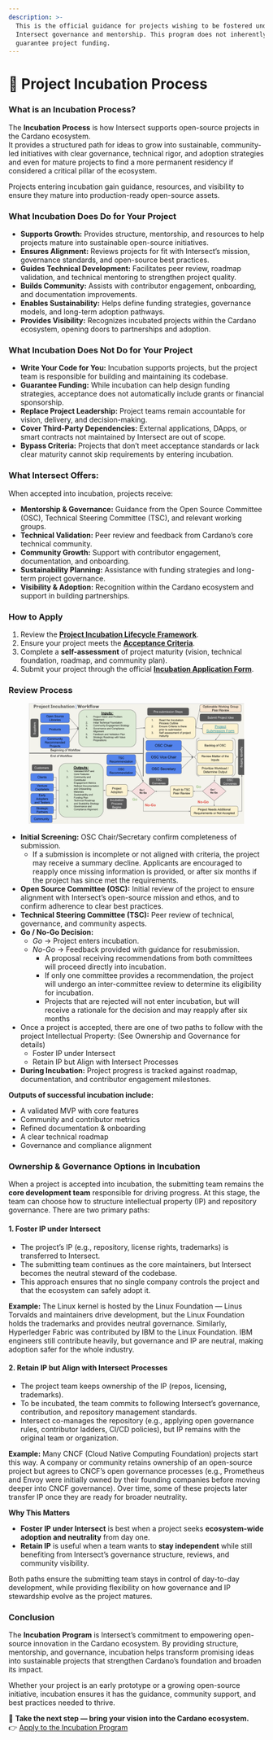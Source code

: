 ```yaml
---
description: >-
  This is the official guidance for projects wishing to be fostered under
  Intersect governance and mentorship. This program does not inherently
  guarantee project funding.
---
```


# 🥳 Project Incubation Process

### What is an Incubation Process?

The **Incubation Process** is how Intersect supports open-source projects in the Cardano ecosystem.\
It provides a structured path for ideas to grow into sustainable, community-led initiatives with clear governance, technical rigor, and adoption strategies and even for mature projects to find a more permanent residency if considered a critical pillar of the ecosystem.

Projects entering incubation gain guidance, resources, and visibility to ensure they mature into production-ready open-source assets.

### What Incubation Does Do for Your Project

* **Supports Growth:** Provides structure, mentorship, and resources to help projects mature into sustainable open-source initiatives.
* **Ensures Alignment:** Reviews projects for fit with Intersect’s mission, governance standards, and open-source best practices.
* **Guides Technical Development:** Facilitates peer review, roadmap validation, and technical mentoring to strengthen project quality.
* **Builds Community:** Assists with contributor engagement, onboarding, and documentation improvements.
* **Enables Sustainability:** Helps define funding strategies, governance models, and long-term adoption pathways.
* **Provides Visibility:** Recognizes incubated projects within the Cardano ecosystem, opening doors to partnerships and adoption.

### What Incubation Does Not Do for Your Project

* **Write Your Code for You:** Incubation supports projects, but the project team is responsible for building and maintaining its codebase.
* **Guarantee Funding:** While incubation can help design funding strategies, acceptance does not automatically include grants or financial sponsorship.
* **Replace Project Leadership:** Project teams remain accountable for vision, delivery, and decision-making.
* **Cover Third-Party Dependencies:** External applications, DApps, or smart contracts not maintained by Intersect are out of scope.
* **Bypass Criteria:** Projects that don’t meet acceptance standards or lack clear maturity cannot skip requirements by entering incubation.

### What Intersect Offers:

When accepted into incubation, projects receive:

* **Mentorship & Governance:** Guidance from the Open Source Committee (OSC), Technical Steering Committee (TSC), and relevant working groups.
* **Technical Validation:** Peer review and feedback from Cardano’s core technical community.
* **Community Growth:** Support with contributor engagement, documentation, and onboarding.
* **Sustainability Planning:** Assistance with funding strategies and long-term project governance.
* **Visibility & Adoption:** Recognition within the Cardano ecosystem and support in building partnerships.

### How to Apply

1. Review the [**Project Incubation Lifecycle Framework**](https://app.gitbook.com/o/Prbm1mtkwSsGWSvG1Bfd/s/LBdnzp0eZpGri9sVpseI/policies/project-incubation-lifecycle-framework).
2. Ensure your project meets the [**Acceptance Criteria**](https://app.gitbook.com/o/Prbm1mtkwSsGWSvG1Bfd/s/LBdnzp0eZpGri9sVpseI/policies/project-incubation-lifecycle-framework/project-incubation-acceptance-criteria).
3. Complete a **self-assessment** of project maturity (vision, technical foundation, roadmap, and community plan).
4. Submit your project through the official [**Incubation Application Form**](https://docs.google.com/forms/d/13omjb-nv_lu5BX-MHo34eJ7R1yjmOcQPPI2vI26MNQw/prefill).

### Review Process

<figure><img src="../../.gitbook/assets/image (7).png" alt=""><figcaption></figcaption></figure>

* **Initial Screening:** OSC Chair/Secretary confirm completeness of submission.
  * If a submission is incomplete or not aligned with criteria, the project may receive a summary decline. Applicants are encouraged to reapply once missing information is provided, or after six months if the project has since met the requirements.
* **Open Source Committee (OSC):** Initial review of the project to ensure alignment with Intersect’s open-source mission and ethos, and to confirm adherence to clear best practices.
* **Technical Steering Committee (TSC):** Peer review of technical, governance, and community aspects.
* **Go / No-Go Decision:**
  * _Go_ → Project enters incubation.
  * _No-Go_ → Feedback provided with guidance for resubmission.
    * A proposal receiving recommendations from both committees will proceed directly into incubation.
    * If only one committee provides a recommendation, the project will undergo an inter-committee review to determine its eligibility for incubation.
    * Projects that are rejected will not enter incubation, but will receive a rationale for the decision and may reapply after six months
* Once a project is accepted, there are one of two paths to follow with the project Intellectual Property: (See Ownership and Governance for details)
  * Foster IP under Intersect
  * Retain IP but Align with Intersect Processes
* **During Incubation:** Project progress is tracked against roadmap, documentation, and contributor engagement milestones.

**Outputs of successful incubation include:**

* A validated MVP with core features
* Community and contributor metrics
* Refined documentation & onboarding
* A clear technical roadmap
* Governance and compliance alignment

### **Ownership & Governance Options in Incubation**

When a project is accepted into incubation, the submitting team remains the **core development team** responsible for driving progress. At this stage, the team can choose how to structure intellectual property (IP) and repository governance. There are two primary paths:

#### 1. **Foster IP under Intersect**

* The project’s IP (e.g., repository, license rights, trademarks) is transferred to Intersect.
* The submitting team continues as the core maintainers, but Intersect becomes the neutral steward of the codebase.
* This approach ensures that no single company controls the project and that the ecosystem can safely adopt it.

**Example:** The Linux kernel is hosted by the Linux Foundation — Linus Torvalds and maintainers drive development, but the Linux Foundation holds the trademarks and provides neutral governance. Similarly, Hyperledger Fabric was contributed by IBM to the Linux Foundation. IBM engineers still contribute heavily, but governance and IP are neutral, making adoption safer for the whole industry.

#### 2. **Retain IP but Align with Intersect Processes**

* The project team keeps ownership of the IP (repos, licensing, trademarks).
* To be incubated, the team commits to following Intersect’s governance, contribution, and repository management standards.
* Intersect co-manages the repository (e.g., applying open governance rules, contributor ladders, CI/CD policies), but IP remains with the original team or organization.

**Example:** Many CNCF (Cloud Native Computing Foundation) projects start this way. A company or community retains ownership of an open-source project but agrees to CNCF’s open governance processes (e.g., Prometheus and Envoy were initially owned by their founding companies before moving deeper into CNCF governance). Over time, some of these projects later transfer IP once they are ready for broader neutrality.

**Why This Matters**

* **Foster IP under Intersect** is best when a project seeks **ecosystem-wide adoption and neutrality** from day one.
* **Retain IP** is useful when a team wants to **stay independent** while still benefiting from Intersect’s governance structure, reviews, and community visibility.

Both paths ensure the submitting team stays in control of day-to-day development, while providing flexibility on how governance and IP stewardship evolve as the project matures.

### Conclusion

The **Incubation Program** is Intersect’s commitment to empowering open-source innovation in the Cardano ecosystem. By providing structure, mentorship, and governance, incubation helps transform promising ideas into sustainable projects that strengthen Cardano’s foundation and broaden its impact.

Whether your project is an early prototype or a growing open-source initiative, incubation ensures it has the guidance, community support, and best practices needed to thrive.

📌 **Take the next step — bring your vision into the Cardano ecosystem.**\
👉 [Apply to the Incubation Program](https://docs.google.com/forms/d/13omjb-nv_lu5BX-MHo34eJ7R1yjmOcQPPI2vI26MNQw/prefill)



